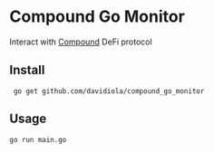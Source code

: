 # Compound Go Monitor
Interact with [Compound](https://app.compound.finance/) DeFi protocol 

## Install
``` go get github.com/davidiola/compound_go_monitor```

## Usage
```go run main.go```


